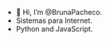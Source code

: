 - 👋 Hi, I’m @BrunaPacheco.
-  Sistemas para Internet.
-  Python and JavaScript.



<!---
BrunaPacheco/BrunaPacheco is a ✨ special ✨ repository because its `README.md` (this file) appears on your GitHub profile.
You can click the Preview link to take a look at your changes.
--->
